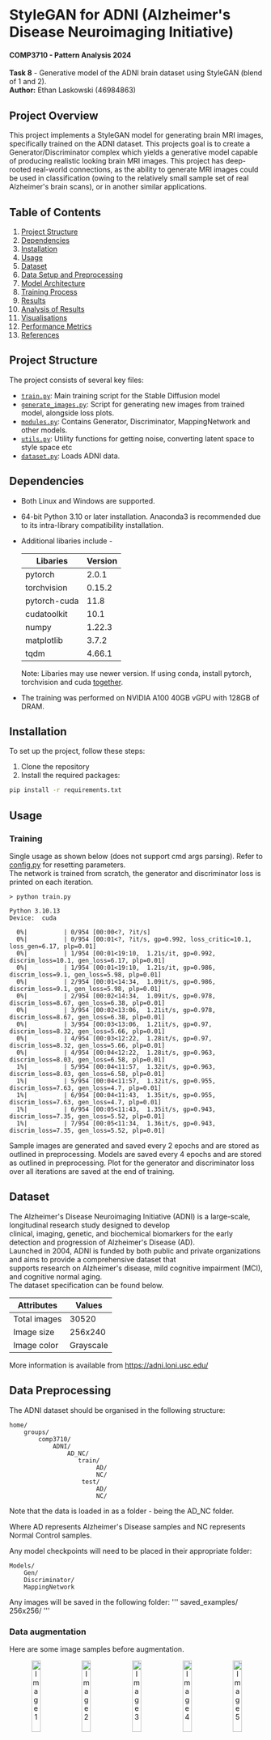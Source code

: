 # StyleGAN for ADNI (Alzheimer's Disease Neuroimaging Initiative)

#### COMP3710 - Pattern Analysis 2024
**Task 8** - Generative model of the ADNI brain dataset using StyleGAN (blend of 1 and 2).<br>
**Author:** Ethan Laskowski (46984863)

## Project Overview

This project implements a StyleGAN model for generating brain MRI images, specifically trained on the ADNI dataset. 
This projects goal is to create a Generator/Discriminator complex which yields a generative model capable of producing realistic looking brain MRI images.
This project has deep-rooted real-world connections, as the ability to generate MRI images could be used in classification (owing to the
relatively small sample set of real Alzheimer's brain scans), or in another similar applications.

## Table of Contents

1. [Project Structure](#project-structure)
2. [Dependencies](#dependencies)
3. [Installation](#installation)
4. [Usage](#usage)
5. [Dataset](#dataset)
6. [Data Setup and Preprocessing](#data-preprocessing)
7. [Model Architecture](#model-architecture)
8. [Training Process](#training-process)
9. [Results](#results)
10. [Analysis of Results](#analysis)
11. [Visualisations](#visualisations)
12. [Performance Metrics](#performance-metrics)
13. [References](#references)

## Project Structure

The project consists of several key files:

- [`train.py`](train.py): Main training script for the Stable Diffusion model
- [`generate_images.py`](generate_images.py): Script for generating new images from trained model, alongside loss plots.
- [`modules.py`](modules.py): Contains Generator, Discriminator, MappingNetwork and other models.
- [`utils.py`](utils.py): Utility functions for getting noise, converting latent space to style space etc
- [`dataset.py`](dataset.py): Loads ADNI data.

## Dependencies
- Both Linux and Windows are supported.
- 64-bit Python 3.10 or later installation. Anaconda3 is recommended due to its intra-library compatibility installation.
- Additional libaries include -

    |  Libaries       |Version           |
    |-----------------|------------------|
    |  pytorch        |2.0.1             |
    |  torchvision    |0.15.2            |
    |  pytorch-cuda   |11.8              |
    |  cudatoolkit    |10.1              |
    |  numpy          |1.22.3            |
    |  matplotlib     |3.7.2             |
    |  tqdm           |4.66.1            |

    Note: Libaries may use newer version. If using conda, install pytorch, torchvision and cuda [together](https://pytorch.org).
- The training was performed on NVIDIA A100 40GB vGPU with 128GB of DRAM.

## Installation

To set up the project, follow these steps:

1. Clone the repository
2. Install the required packages:

```bash
pip install -r requirements.txt
```

## Usage

### Training

Single usage as shown below (does not support cmd args parsing). Refer to [config.py](config.py) for resetting parameters. \
The network is trained from scratch, the generator and discriminator loss is printed on each iteration.
```
> python train.py

Python 3.10.13
Device:  cuda

  0%|          | 0/954 [00:00<?, ?it/s]
  0%|          | 0/954 [00:01<?, ?it/s, gp=0.992, loss_critic=10.1, loss_gen=6.17, plp=0.01]
  0%|          | 1/954 [00:01<19:10,  1.21s/it, gp=0.992, discrim_loss=10.1, gen_loss=6.17, plp=0.01]
  0%|          | 1/954 [00:01<19:10,  1.21s/it, gp=0.986, discrim_loss=9.1, gen_loss=5.98, plp=0.01] 
  0%|          | 2/954 [00:01<14:34,  1.09it/s, gp=0.986, discrim_loss=9.1, gen_loss=5.98, plp=0.01]
  0%|          | 2/954 [00:02<14:34,  1.09it/s, gp=0.978, discrim_loss=8.67, gen_loss=6.38, plp=0.01]
  0%|          | 3/954 [00:02<13:06,  1.21it/s, gp=0.978, discrim_loss=8.67, gen_loss=6.38, plp=0.01]
  0%|          | 3/954 [00:03<13:06,  1.21it/s, gp=0.97, discrim_loss=8.32, gen_loss=5.66, plp=0.01] 
  0%|          | 4/954 [00:03<12:22,  1.28it/s, gp=0.97, discrim_loss=8.32, gen_loss=5.66, plp=0.01]
  0%|          | 4/954 [00:04<12:22,  1.28it/s, gp=0.963, discrim_loss=8.03, gen_loss=6.58, plp=0.01]
  1%|          | 5/954 [00:04<11:57,  1.32it/s, gp=0.963, discrim_loss=8.03, gen_loss=6.58, plp=0.01]
  1%|          | 5/954 [00:04<11:57,  1.32it/s, gp=0.955, discrim_loss=7.63, gen_loss=4.7, plp=0.01] 
  1%|          | 6/954 [00:04<11:43,  1.35it/s, gp=0.955, discrim_loss=7.63, gen_loss=4.7, plp=0.01]
  1%|          | 6/954 [00:05<11:43,  1.35it/s, gp=0.943, discrim_loss=7.35, gen_loss=5.52, plp=0.01]
  1%|          | 7/954 [00:05<11:34,  1.36it/s, gp=0.943, discrim_loss=7.35, gen_loss=5.52, plp=0.01]
```
Sample images are generated and saved every 2 epochs and are stored as outlined in preprocessing.
Models are saved every 4 epochs and are stored as outlined in preprocessing.
Plot for the generator and discriminator loss over all iterations are saved at the end of training.

## Dataset
The Alzheimer's Disease Neuroimaging Initiative (ADNI) is a large-scale, longitudinal research study designed to develop \
clinical, imaging, genetic, and biochemical biomarkers for the early detection and progression of Alzheimer's Disease (AD). \
Launched in 2004, ADNI is funded by both public and private organizations and aims to provide a comprehensive dataset that \
supports research on Alzheimer's disease, mild cognitive impairment (MCI), and cognitive normal aging. \
The dataset specification can be found below.

|  Attributes     | Values           |
|-----------------|------------------|
|  Total images   | 30520            |
|  Image size     | 256x240          |
|  Image color    | Grayscale        |

More information is available from https://adni.loni.usc.edu/

## Data Preprocessing

The ADNI dataset should be organised in the following structure:

```
home/
    groups/
        comp3710/
            ADNI/
                AD_NC/
                   train/
                        AD/
                        NC/
                    test/
                        AD/
                        NC/ 
```
Note that the data is loaded in as a folder - being the AD_NC folder.

Where AD represents Alzheimer's Disease samples and NC represents Normal Control samples. 

Any model checkpoints will need to be placed in their appropriate folder:
```
Models/
    Gen/
    Discriminator/
    MappingNetwork
```

Any images will be saved in the following folder:
'''
saved_examples/
    256x256/
'''

### Data augmentation

Here are some image samples before augmentation.
<p align="center">
    <img src="images_for_readme/1011824_83.jpeg" alt="Image 1" width="19%" />
    <img src="images_for_readme/1011824_84.jpeg" alt="Image 2" width="19%" />
    <img src="images_for_readme/1011824_85.jpeg" alt="Image 3" width="19%" />
    <img src="images_for_readme/1011824_86.jpeg" alt="Image 4" width="19%" />
    <img src="images_for_readme/1011824_87.jpeg" alt="Image 5" width="19%" />
    <br>
    Images before Augmentation
</p>


**Resize**: The imported images were resized to 256x256 from their abnormal 240x256 shape. \
**RandomVerticalFlip**: The images were flipped vertically randomly at 50% probability to introduce variabiliity in data - preventing overfitting. \
**Normalise**: Images were normalised with mean 0.5 and standard deviation of 0.5 for each channel to convert to [0, 1] data range.  \
**Grayscale**: Since the default import for img dataset is 3 channels, when using 1 channel the images are transformed to grayscale.

Few examples of images after augmentation is shown in the figure below.

<p align="center">
    <img src="images_for_readme/999708_102.jpeg" alt="Image 1" width="19%" />
    <img src="images_for_readme/999708_103.jpeg" alt="Image 2" width="19%" />
    <img src="images_for_readme/999708_104.jpeg" alt="Image 3" width="19%" />
    <img src="images_for_readme/999708_105.jpeg" alt="Image 4" width="19%" />
    <img src="images_for_readme/999708_106.jpeg" alt="Image 5" width="19%" />
    <br>
    Images after Augmentation
</p>


## Model Architecture
StyleGAN1 (2019) is a generative adversarial network (GAN) developed by NVIDIA, designed to generate high-resolution images \
with a focus on disentangled and controllable image synthesis. A key innovation is the style-based generator, which uses a \
mapping network to transform latent vectors into style vectors, allowing for fine control over features like pose, texture, \
and shape across different levels of detail.

StyleGAN2 (2020) builds on this, addressing issues like "droplet artifacts" in the generated images by redesigning normalization \
and architectural components, including weight demodulation. It improves image quality and training stability, producing more \
realistic and diverse outputs with enhanced control over style attributes and better detail consistency.

<p align="center">
    <img src="Original-StyleGAN-architecture-a-The-latent-vector-z-introduced-b-eight-fully.png" alt="augmented images" width="35%">
    <br>
    Discriminator's architecture
</p>



### Generator Network
The generator network is divided into two sub-networks; the mapping network and the synthesis network. Both of these networks
are learnable and are optimised by the Adam optimiser in the code implementation.

**1. Mapping Network:**
Initialized using z_dim (latent space) and w_dim (style vector) as parameters, the mapping network consists of eight EqualizedLinear layer, that equalizes the learning rate, with ReLU as their activation function. Latent space dimension is initialized using pixel norm.

The mapping network converts latent space vectors (z) (which are just Gaussian noise - which is used as the basis of image generation (via the Generator) in non-style GAN)
into a new space, the style space (or W). The problem with the latent space vectors is that they are entangled, meaning a single change to z can result in a whole host
of changes in the generated image. Conversely, the style space (W) is (ideally) a disentangled feature space, where a change to a style space vector corresponds to a
particular feature change. This mapping network is a learnable network and, consequently, gets increasingly better at converting to style vectors which are
disentangled, allowing for better differentiation. These style space vectors are used as noise injections throughout the architecture, as outlined below.

**2. Synthesis Network:**
The synthesis network is where the actual image generation happens, building images step by step from low to high resolution. It is composed of several blocks that progressively refine the image resolution. The key innovations here include the use of style modulation, adaptive instance normalization (AdaIN), and noise injection.

**2.1. Progressive Structure**
Progressive Growing: The synthesis network starts with a small learned constant (of size 4x4 in this code implementation) and then progressively
increases the resolution by doubling it with each successive block. 


**2.2. Style Modulation with AdaIN**
Gaussian distribution noise is converted to normalised, modulated style vectors via equalised layers and through the use of Adaptive Instance Normalisation (AdaIN). AdaIN computes the mean and standard deviation of the non-style vectors and then uses these parameters to standardise the non-style vector. From there, the known "scaling" and "shifting" functions of the style space, learned through the Mapping Network are applied to the noise. Hence, the noise becomes a style vector, which is applied to the input to allow for finer control over features.

**2.3. Noise Injection**
At each resolution, random noise is added directly to the feature maps, introducing stochastic variations. This helps the model generate images with subtle details like hair strands or skin textures. The style vectors provide global control over image features. However, with only style vectors, the generated images are minimally diverse. Hence, noise injection enables the generation of fine, localised details - creating enhanced diversity. Each block has its own learnable scaling factor to adjust the impact of the noise.

**2.4: Style Mixing**
This involves the generation of images from multiple different latent vectors (and corresponding style vectors), in order to minimise overfitting to a particular feature (generated by one style vector).

The generator is then passed through a tanh activation function to ensure pixel values are normalised in range [-1, 1].


### Discriminator Network:
The discriminator network is used to distinguish between real and generated images. It is also a CNN, and its role is to assess the authenticity of the images produced by the generator. The discriminator is trained to minimize the distinguishability of generated images from real ones.

The discriminator architecture is as follows:

**1: Downsampling:**
Each DiscriminatorBlock is responsible for reducing the spatial resolution of the input feature maps while increasing the depth (number of channels). This makes the network more sensitive to large-scale structures.
Within these downsampling blocks, weight-equalised 2d convolution is sequentially used, alternating with LeakyReLU activation functions.
Additionally, there is a residual path to bypass this main convolutional pathway, allowing for the minimisation of gradient vanishing/exploding if they occur.

**2: Minibatch Standard Deviation:**
An invention in StyleGAN2, minibatch standard deviation generates the standard deviation across a batch of input samples, and essentially rejects a sample range where there is very minimal standard deviation. This ensures that the generator must generate diverse images, rather than just finding a niche of one particularly discriminator-fooling image, and sticking with this.

### Equalised Weight
Normalises the weights/parameters of the convolutional/linear layers in the Generator, Discriminator and Mapping network to maintain constant variance across them.

This ensures that each layer contributes more evenly to the overall learning process - as opposed to some layers with different input dimensions having significantly more or less impact on the learning process.
Overall, this stabilises training significantly.

### Equalised Linear
Replaces the standard fully connected layer (which maps all inputs to outputs) with one that ensures weights are normalised, using Equalised Weight. This increases stability of training.

### Path Length Penalty
The Path Length Penalty is a regularization technique used specifically in the generator of StyleGAN2. It aims to ensure that a small change in the input latent vector w results in a proportionate change in the generated image.

It does this by computing the gradient of the generator's output wrt its input latent vector, and then uses this to adjust generator weights in such a way that minimises the gradient norm's deviation.

Overall, the goal of path length penalty is to heighten the interpretability of the latent space, allowing for the generator to better manipulate it in order to generate expected changes in images - as opposed to more random changes in images when this is not implemented.


### Gradient Penalty
Improves the stability of the discriminator, by ensuring that it doesn't become too overconfident and being more general in its feedback. Specifically, it does this by:

- Taking real and generated (fake) images as inputs, and creates interpolated images between them, which are fed into the discriminator to compute the mixed scores.
- Using torch.autograd.grad to compute the gradients of the discriminator scores with respect to the interpolated images.
- Reshaping the gradients and calculating their L2 norm.
- Computing the gradient penalty as the squared difference between the gradient norm and 1 and then adding this penalty to the discriminator loss, penalizing deviations from the target gradient norm - and ensuring that its loss never reaches a point of total overconfidence.

Without this gradient penalty, mode collapse is much more likely to occur - as the discriminator will become too good for the generator to learn from, lead to its losses becoming NaN.
